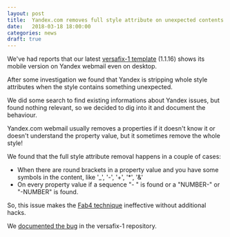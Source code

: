 ```yaml
---
layout: post
title:  Yandex.com removes full style attribute on unexpected contents
date:   2018-03-18 18:00:00
categories: news
draft: true
---
```


We've had reports that our latest [versafix-1 template](https://github.com/voidlabs/versafix-template/releases/tag/v1.1.16) (1.1.16) shows its mobile version on Yandex webmail even on desktop.

After some investigation we found that Yandex is stripping whole style attributes when the style contains something unexpected.

We did some search to find existing informations about Yandex issues, but found nothing relevant, so we decided to dig into it and document the behaviour.

Yandex.com webmail usually removes a properties if it doesn't know it or doesn't understand the property value, but it sometimes remove the whole style!

We found that the full style attribute removal happens in a couple of cases:

- When there are round brackets in a property value and you have some symbols in the content, like '_', '-', '+', '*', '&'
- On every property value if a sequence "- " is found or a "NUMBER-" or "-NUMBER" is found.

So, this issue makes the [Fab4 technique](https://mosaico.io/email-client-tricks/fab4-responsive-beyond-gmail/) ineffective without additional hacks.

We [documented the bug](https://github.com/voidlabs/versafix-template/issues/1) in the versafix-1 repository.
